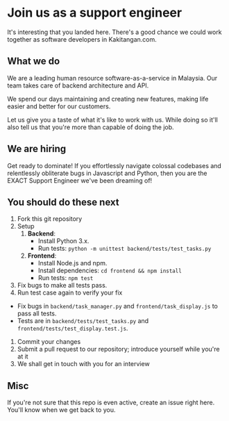 # Join us as a support engineer

It's interesting that you landed here. There's a good chance we could work together as software developers in Kakitangan.com.

## What we do

We are a leading human resource software-as-a-service in Malaysia. Our team takes care of backend architecture and API.

We spend our days maintaining and creating new features, making life easier and better for our customers.

Let us give you a taste of what it's like to work with us. While doing so it'll also tell us that you're more than capable of doing the job.

## We are hiring

Get ready to dominate! If you effortlessly navigate colossal codebases and relentlessly obliterate bugs in Javascript and Python, then you are the EXACT Support Engineer we've been dreaming of!

## You should do these next

1. Fork this git repository
1. Setup
    1. **Backend**:
       - Install Python 3.x.
       - Run tests: `python -m unittest backend/tests/test_tasks.py`
    2. **Frontend**:
       - Install Node.js and npm.
       - Install dependencies: `cd frontend && npm install`
       - Run tests: `npm test`
1. Fix bugs to make all tests pass.
1. Run test case again to verify your fix
  - Fix bugs in `backend/task_manager.py` and `frontend/task_display.js` to pass all tests.
  - Tests are in `backend/tests/test_tasks.py` and `frontend/tests/test_display.test.js`.
1. Commit your changes
1. Submit a pull request to our repository; introduce yourself while you're at it
1. We shall get in touch with you for an interview

## Misc

If you're not sure that this repo is even active, create an issue right here. You'll know when we get back to you.
